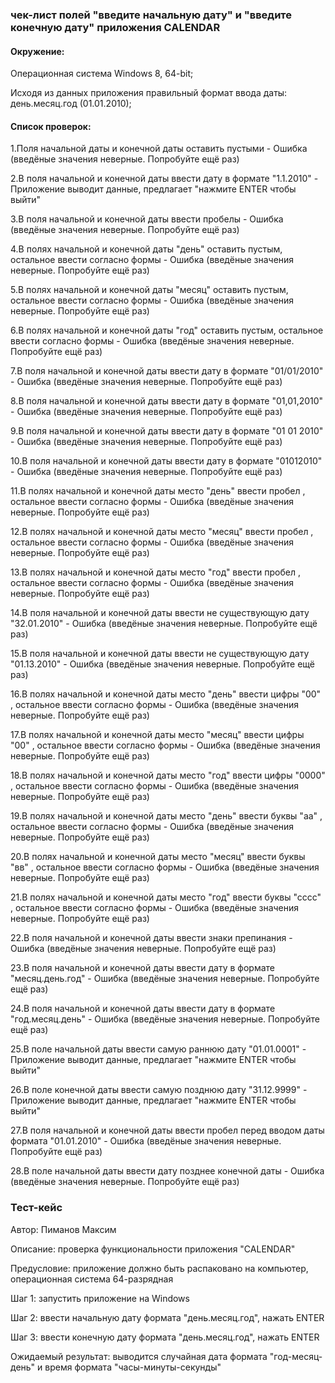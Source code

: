 ### чек-лист полей "введите начальную дату" и "введите конечную дату" приложения CALENDAR
#### Окружение:

Операционная система Windows 8, 64-bit;

Исходя из данных приложения правильный формат ввода даты: день.месяц.год (01.01.2010);

#### Список проверок:

1.Поля начальной даты и конечной даты оставить пустыми - Ошибка (введёные значения неверные. Попробуйте ещё раз)

2.В поля начальной и конечной даты ввести дату в формате "1.1.2010" - Приложение выводит данные, предлагает "нажмите ENTER чтобы выйти"

3.В поля начальной и конечной даты ввести пробелы - Ошибка (введёные значения неверные. Попробуйте ещё раз)

4.В полях начальной и конечной даты "день" оставить пустым, остальное ввести согласно формы - Ошибка (введёные значения неверные. Попробуйте ещё раз)

5.В полях начальной и конечной даты "месяц" оставить пустым, остальное ввести согласно формы - Ошибка (введёные значения неверные. Попробуйте ещё раз)		

6.В полях начальной и конечной даты "год" оставить пустым, остальное ввести согласно формы - Ошибка (введёные значения неверные. Попробуйте ещё раз)

7.В поля начальной и конечной даты ввести дату в формате "01/01/2010" - Ошибка (введёные значения неверные. Попробуйте ещё раз)		

8.В поля начальной и конечной даты ввести дату в формате "01,01,2010" - Ошибка (введёные значения неверные. Попробуйте ещё раз)

9.В поля начальной и конечной даты ввести дату в формате "01 01 2010" - Ошибка (введёные значения неверные. Попробуйте ещё раз)

10.В поля начальной и конечной даты ввести дату в формате "01012010" - Ошибка (введёные значения неверные. Попробуйте ещё раз)

11.В полях начальной и конечной даты место "день" ввести пробел , остальное ввести согласно формы - Ошибка (введёные значения неверные. Попробуйте ещё раз)

12.В полях начальной и конечной даты место "месяц" ввести пробел , остальное ввести согласно формы - Ошибка (введёные значения неверные. Попробуйте ещё раз)

13.В полях начальной и конечной даты место "год" ввести пробел , остальное ввести согласно формы - Ошибка (введёные значения неверные. Попробуйте ещё раз)

14.В поля начальной и конечной даты ввести не существующую дату "32.01.2010" - Ошибка (введёные значения неверные. Попробуйте ещё раз)

15.В поля начальной и конечной даты ввести не существующую дату "01.13.2010" - Ошибка (введёные значения неверные. Попробуйте ещё раз)

16.В полях начальной и конечной даты место "день" ввести цифры "00" , остальное ввести согласно формы - Ошибка (введёные значения неверные. Попробуйте ещё раз)

17.В полях начальной и конечной даты место "месяц" ввести цифры "00" , остальное ввести согласно формы - Ошибка (введёные значения неверные. Попробуйте ещё раз)

18.В полях начальной и конечной даты место "год" ввести цифры "0000" , остальное ввести согласно формы - Ошибка (введёные значения неверные. Попробуйте ещё раз)

19.В полях начальной и конечной даты место "день" ввести буквы "аа" , остальное ввести согласно формы - Ошибка (введёные значения неверные. Попробуйте ещё раз)

20.В полях начальной и конечной даты место "месяц" ввести буквы "вв" , остальное ввести согласно формы - Ошибка (введёные значения неверные. Попробуйте ещё раз)

21.В полях начальной и конечной даты место "год" ввести буквы "сссс" , остальное ввести согласно формы - Ошибка (введёные значения неверные. Попробуйте ещё раз)

22.В поля начальной и конечной даты ввести знаки препинания - Ошибка (введёные значения неверные. Попробуйте ещё раз)

23.В поля начальной и конечной даты ввести дату в формате "месяц.день.год" - Ошибка (введёные значения неверные. Попробуйте ещё раз)

24.В поля начальной и конечной даты ввести дату в формате "год.месяц.день" - Ошибка (введёные значения неверные. Попробуйте ещё раз)		

25.В поле начальной даты ввести самую раннюю дату "01.01.0001" - Приложение выводит данные, предлагает "нажмите ENTER чтобы выйти"

26.В поле конечной даты ввести самую позднюю дату "31.12.9999" - Приложение выводит данные, предлагает "нажмите ENTER чтобы выйти"

27.В поля начальной и конечной даты ввести пробел перед вводом даты формата "01.01.2010" - Ошибка (введёные значения неверные. Попробуйте ещё раз)

28.В поле начальной даты ввести дату позднее конечной даты - Ошибка (введёные значения неверные. Попробуйте ещё раз)

### Тест-кейс

Автор: Пиманов Максим

Описание: проверка функциональности приложения "CALENDAR"

Предусловие: приложение должно быть распаковано на компьютер, операционная система 64-разрядная

Шаг 1: запустить приложение на Windows

Шаг 2: ввести начальную дату формата "день.месяц.год", нажать ENTER

Шаг 3: ввести конечную дату формата "день.месяц.год", нажать ENTER

Ожидаемый результат: выводится случайная дата формата "год-месяц-день" и время формата "часы-минуты-секунды" 
